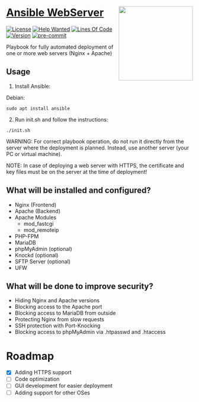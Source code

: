 # [Ansible WebServer](https://github.com/vitkuz573/Ansible-WebServer) [<img src="https://raw.githubusercontent.com/vitkuz573/Ansible-WebServer/master/.github/ansible-webserver.svg?sanitize=true" width="200" height="200" align="right" alt="">](https://github.com/vitkuz573/Ansible-WebServer)

[![License](https://img.shields.io/github/license/vitkuz573/Ansible-WebServer)](https://github.com/vitkuz573/Ansible-WebServer/blob/master/LICENSE)
[![Help Wanted](https://img.shields.io/github/issues/vitkuz573/Ansible-WebServer/help%20wanted?color=green)](https://github.com/vitkuz573/Ansible-WebServer/issues?q=is%3Aissue+is%3Aopen+label%3A%22help+wanted%22)
[![Lines Of Code](https://tokei.rs/b1/github/vitkuz573/Ansible-WebServer?category=code)](https://github.com/vitkuz573/Ansible-WebServer)
[![Version](https://img.shields.io/github/v/release/vitkuz573/Ansible-WebServer?include_prereleases)](https://github.com/vitkuz573/Ansible-WebServer/releases/latest)
[![pre-commit](https://img.shields.io/badge/pre--commit-enabled-brightgreen?logo=pre-commit&logoColor=white)](https://github.com/pre-commit/pre-commit)

Playbook for fully automated deployment of one or more web servers (Nginx + Apache)

## Usage

1) Install Ansible:

Debian:
```
sudo apt install ansible
```

2) Run init.sh and follow the instructions:
```
./init.sh
```
WARNING: For correct playbook operation, do not run it directly from the server where the deployment is planned. Instead, use another server (your PC or virtual machine).

NOTE: In case of deploying a web server with HTTPS, the certificate and key files must be on the server at the time of deployment!

## What will be installed and configured?
- Nginx (Frontend)
- Apache (Backend)
- Apache Modules
  - mod_fastcgi
  - mod_remoteip
- PHP-FPM
- MariaDB
- phpMyAdmin (optional)
- Knockd (optional)
- SFTP Server (optional)
- UFW

## What will be done to improve security?
- Hiding Nginx and Apache versions
- Blocking access to the Apache port
- Blocking access to MariaDB from outside
- Protecting Nginx from slow requests
- SSH protection with Port-Knocking
- Blocking access to phpMyAdmin via .htpasswd and .htaccess

# Roadmap

- [X] Adding HTTPS support
- [ ] Code optimization
- [ ] GUI development for easier deployment
- [ ] Adding support for other OSes
